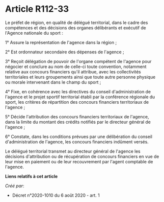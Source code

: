 # Article R112-33

Le préfet de région, en qualité de délégué territorial, dans le cadre des compétences et des décisions des organes
délibérants et exécutif de l'Agence nationale du sport :

1° Assure la représentation de l'agence dans la région ;

2° Est ordonnateur secondaire des dépenses de l'agence ;

3° Reçoit délégation de pouvoir de l'organe compétent de l'agence pour négocier et conclure au nom de celle-ci toute
convention, notamment relative aux concours financiers qu'il attribue, avec les collectivités territoriales et leurs
groupements ainsi que toute autre personne physique ou morale intervenant dans le champ du sport ;

4° Fixe, en cohérence avec les directives du conseil d'administration de l'agence et le projet sportif territorial établi par
la conférence régionale du sport, les critères de répartition des concours financiers territoriaux de l'agence ;

5° Décide l'attribution des concours financiers territoriaux de l'agence, dans la limite du montant des crédits notifiés par
le directeur général de l'agence ;

6° Constate, dans les conditions prévues par une délibération du conseil d'administration de l'agence, les concours
financiers indûment versés.

Le délégué territorial transmet au directeur général de l'agence les décisions d'attribution ou de récupération de concours
financiers en vue de leur mise en paiement ou de leur recouvrement par l'agent comptable de l'agence.

**Liens relatifs à cet article**

_Créé par_:

  - Décret n°2020-1010 du 6 août 2020 - art. 1
